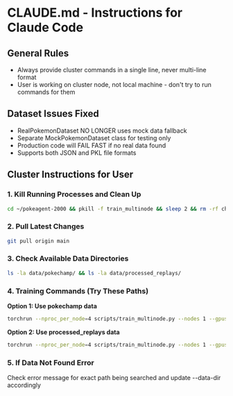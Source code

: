 # CLAUDE.md - Instructions for Claude Code

## General Rules
- Always provide cluster commands in a single line, never multi-line format
- User is working on cluster node, not local machine - don't try to run commands for them

## Dataset Issues Fixed
- RealPokemonDataset NO LONGER uses mock data fallback
- Separate MockPokemonDataset class for testing only
- Production code will FAIL FAST if no real data found
- Supports both JSON and PKL file formats

## Cluster Instructions for User

### 1. Kill Running Processes and Clean Up
```bash
cd ~/pokeagent-2000 && pkill -f train_multinode && sleep 2 && rm -rf checkpoints_4gpu/ wandb/ logs/ runs/ && find . -name "*.log" -delete && find . -name "slurm-*.out" -delete
```

### 2. Pull Latest Changes
```bash
git pull origin main
```

### 3. Check Available Data Directories
```bash
ls -la data/pokechamp/ && ls -la data/processed_replays/
```

### 4. Training Commands (Try These Paths)

**Option 1: Use pokechamp data**
```bash
torchrun --nproc_per_node=4 scripts/train_multinode.py --nodes 1 --gpus-per-node 4 --batch-size-per-gpu 256 --max-steps 200000 --time-limit-hours 6 --checkpoint-minutes 15 --learning-rate 3e-4 --data-dir data/pokechamp --output-dir checkpoints_4gpu --log-every 100 --eval-every 5000
```

**Option 2: Use processed_replays data**
```bash
torchrun --nproc_per_node=4 scripts/train_multinode.py --nodes 1 --gpus-per-node 4 --batch-size-per-gpu 256 --max-steps 200000 --time-limit-hours 6 --checkpoint-minutes 15 --learning-rate 3e-4 --data-dir data/processed_replays --output-dir checkpoints_4gpu --log-every 100 --eval-every 5000
```

### 5. If Data Not Found Error
Check error message for exact path being searched and update --data-dir accordingly